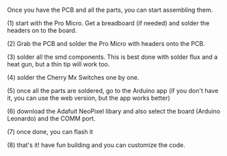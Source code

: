 Once you have the PCB and all the parts, you can start assembling them.

(1) start with the Pro Micro. Get a breadboard (if needed) and solder the headers on to the board.

(2) Grab the PCB and solder the Pro Micro with headers onto the PCB.

(3) solder all the smd components. This is best done with solder flux and a heat gun, but a thin tip will work too.

(4) solder the Cherry Mx Switches one by one.

(5) once all the parts are soldered, go to the Arduino app (if you don't have it, you can use the web version, but the app works better)

(6) download the Adafuit NeoPixel libary and also select the board (Arduino Leonardo) and the COMM port.

(7) once done, you can flash it

(8) that's it! have fun building and you can customize the code.
